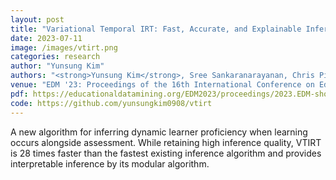 ```yaml
---
layout: post
title: "Variational Temporal IRT: Fast, Accurate, and Explainable Inference of Dynamic Learner Proficiency"
date: 2023-07-11
image: /images/vtirt.png
categories: research
author: "Yunsung Kim"
authors: "<strong>Yunsung Kim</strong>, Sree Sankaranarayanan, Chris Piech, Candace Thille"
venue: "EDM '23: Proceedings of the 16th International Conference on Educational Data Mining"
pdf: https://educationaldatamining.org/EDM2023/proceedings/2023.EDM-short-papers.24/2023.EDM-short-papers.24.pdf
code: https://github.com/yunsungkim0908/vtirt
---
```

A new algorithm for inferring dynamic learner proficiency when learning occurs alongside assessment. While retaining high inference quality, VTIRT is 28 times faster than the fastest existing inference algorithm and provides interpretable inference by its modular algorithm.
